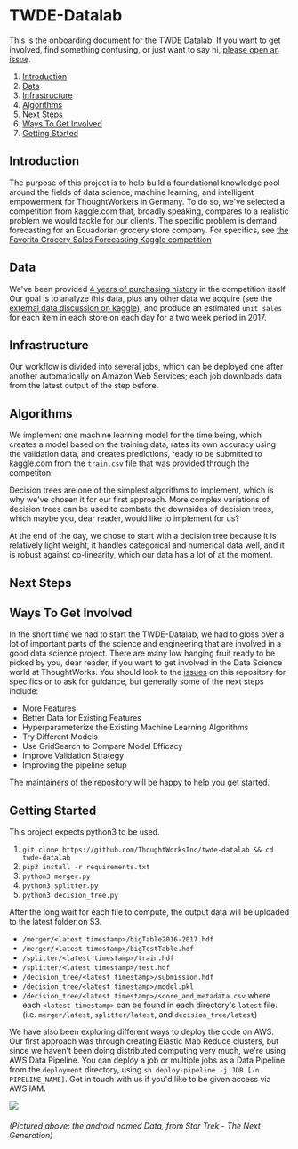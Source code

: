 # TWDE-Datalab
This is the onboarding document for the TWDE Datalab. If you want to get involved, find something confusing, or just want to say hi, [please open an issue](https://github.com/ThoughtWorksInc/twde-datalab/issues).

1. [Introduction](https://github.com/ThoughtWorksInc/twde-datalab/blob/master/README.md#introduction)
1. [Data](https://github.com/ThoughtWorksInc/twde-datalab/blob/master/README.md#data)
1. [Infrastructure](https://github.com/ThoughtWorksInc/twde-datalab/blob/master/README.md#infrastructure)
1. [Algorithms](https://github.com/ThoughtWorksInc/twde-datalab/blob/master/README.md#algorithms)
1. [Next Steps](https://github.com/ThoughtWorksInc/twde-datalab/blob/master/README.md#next-steps)
1. [Ways To Get Involved](https://github.com/ThoughtWorksInc/twde-datalab/blob/master/README.md#ways-to-get-involved)
1. [Getting Started](https://github.com/ThoughtWorksInc/twde-datalab/blob/master/README.md#getting-started)


## Introduction
The purpose of this project is to help build a foundational knowledge pool around the fields of data science, machine learning, and intelligent empowerment for ThoughtWorkers in Germany. To do so, we've selected a competition from kaggle.com that, broadly speaking, compares to a realistic problem we would tackle for our clients. The specific problem is demand forecasting for an Ecuadorian grocery store company. For specifics, see [the Favorita Grocery Sales Forecasting Kaggle competition](https://www.kaggle.com/c/favorita-grocery-sales-forecasting)

## Data

We've been provided [4 years of purchasing history](https://www.kaggle.com/c/favorita-grocery-sales-forecasting/data) in the competition itself. Our goal is to analyze this data, plus any other data we acquire (see the [external data discussion on kaggle](https://www.kaggle.com/c/favorita-grocery-sales-forecasting/discussion/41537)), and produce an estimated `unit sales` for each item in each store on each day for a two week period in 2017. 


## Infrastructure

Our workflow is divided into several jobs, which can be deployed one after another automatically on Amazon Web Services; each job downloads data from the latest output of the step before.

## Algorithms
We implement one machine learning model for the time being, which creates a model based on the training data, rates its own accuracy using the validation data, and creates predictions, ready to be submitted to kaggle.com from the `train.csv` file that was provided through the competiton.

Decision trees are one of the simplest algorithms to implement, which is why we've chosen it for our first approach. More complex variations of decision trees can be used to combate the downsides of decision trees, which maybe you, dear reader, would like to implement for us?

At the end of the day, we chose to start with a decision tree because it is relatively light weight, it handles categorical and numerical data well, and it is robust against co-linearity, which our data has a lot of at the moment. 


## Next Steps

## Ways To Get Involved
In the short time we had to start the TWDE-Datalab, we had to gloss over a lot of important parts of the science and engineering that are involved in a good data science project. There are many low hanging fruit ready to be picked by you, dear reader, if you want to get involved in the Data Science world at ThoughtWorks. You should look to the [issues](https://github.com/ThoughtWorksInc/twde-datalab/issues) on this repository for specifics or to ask for guidance, but generally some of the next steps include:
  - More Features
  - Better Data for Existing Features
  - Hyperparameterize the Existing Machine Learning Algorithms
  - Try Different Models
  - Use GridSearch to Compare Model Efficacy
  - Improve Validation Strategy 
  - Improving the pipeline setup
  
The maintainers of the repository will be happy to help you get started.

## Getting Started
This project expects python3 to be used.

1. `git clone https://github.com/ThoughtWorksInc/twde-datalab && cd twde-datalab`
1. `pip3 install -r requirements.txt`
1. `python3 merger.py`
1. `python3 splitter.py`
1. `python3 decision_tree.py`

After the long wait for each file to compute, the output data will be uploaded to the latest folder on S3. 
- `/merger/<latest timestamp>/bigTable2016-2017.hdf`
- `/merger/<latest timestamp>/bigTestTable.hdf`
- `/splitter/<latest timestamp>/train.hdf`
- `/splitter/<latest timestamp>/test.hdf`
- `/decision_tree/<latest timestamp>/submission.hdf`
- `/decision_tree/<latest timestamp>/model.pkl`
- `/decision_tree/<latest timestamp>/score_and_metadata.csv`
where each `<latest timestamp>` can be found in each directory's `latest` file. (i.e. `merger/latest`, `splitter/latest`, and `decision_tree/latest`)

We have also been exploring different ways to deploy the code on AWS. Our first approach was through creating Elastic Map Reduce clusters, but since we haven't been doing distributed computing very much, we're using AWS Data Pipeline. You can deploy a job or multiple jobs as a Data Pipeline from the `deployment` directory, using `sh deploy-pipeline -j JOB [-n PIPELINE_NAME]`. Get in touch with us if you'd like to be given access via AWS IAM.

![](http://i0.kym-cdn.com/photos/images/original/001/268/288/04a.gif)
###### (Pictured above: the android named Data, from Star Trek - The Next Generation)

